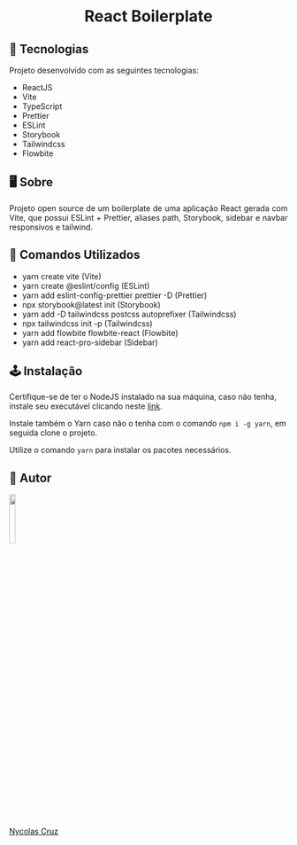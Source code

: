 <h1 align="center">React Boilerplate</h1>

## 🚀 Tecnologias

<p>Projeto desenvolvido com as seguintes tecnologias:</p>

- ReactJS
- Vite
- TypeScript
- Prettier
- ESLint
- Storybook
- Tailwindcss
- Flowbite

## 🖥️ Sobre

<p align="justify">Projeto open source de um boilerplate de uma aplicação React gerada com Vite, que possui ESLint + Prettier, aliases path, Storybook, sidebar e navbar responsivos e tailwind.</p>

## 🔧 Comandos Utilizados

- yarn create vite (Vite)
- yarn create @eslint/config (ESLint)
- yarn add eslint-config-prettier prettier -D (Prettier)
- npx storybook@latest init (Storybook)
- yarn add -D tailwindcss postcss autoprefixer (Tailwindcss)
- npx tailwindcss init -p (Tailwindcss)
- yarn add flowbite flowbite-react (Flowbite)
- yarn add react-pro-sidebar (Sidebar)

## 🕹️ Instalação

Certifique-se de ter o NodeJS instalado na sua máquina, caso não tenha, instale seu executável clicando neste <a href="https://nodejs.org/pt-br/download/">link</a>.

Instale também o Yarn caso não o tenha com o comando ````npm i -g yarn````, em seguida clone o projeto.

Utilize o comando ````yarn```` para instalar os pacotes necessários.

## 🐧 Autor

<a href="https://github.com/NycolasCruz">
    <img src="https://github.com/NycolasCruz.png"  width="15%">
    <p>Nycolas Cruz</p>
</a>
